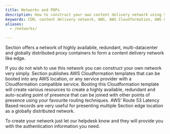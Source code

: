 ```yaml
---
title: Networks and POPs
description: How to construct your own content delivery network using Section templates.
keywords: CDN, content delivery network, AWS, AWS Cloudformation, AWS Cloudformation templates, AWS Route 53, Route 53
aliases:
  - /networks/

---
```


Section offers a network of highly availabile, redundant, multi-datacenter and globally distributed proxy containers to form a content delivery network like edge.

If you do not wish to use this network you can construct your own network very simply. Section publishes AWS Cloudformation templates that can be booted into any AWS location, or any service provider with a Cloudformation compatible service. Booting this Cloudformation template will create various resources to create a highly available, redundant and auto-scaling point of presence that can be joined with other points of presence using your favourite routing techniques. AWS’ Route 53 Latency Based records are very useful for presenting multiple Section edge location as a globally distributed network.

To create your network just let our helpdesk know and they will provide you with the authentication information you need.
